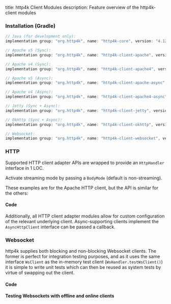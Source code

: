 title: http4k Client Modules
description: Feature overview of the http4k-client modules

### Installation (Gradle)

```groovy
// Java (for development only):
implementation group: "org.http4k", name: "http4k-core", version: "4.12.0.0"

// Apache v5 (Sync): 
implementation group: "org.http4k", name: "http4k-client-apache", version: "4.12.0.0"

// Apache v4 (Sync): 
implementation group: "org.http4k", name: "http4k-client-apache4", version: "4.12.0.0"

// Apache v5 (Async): 
implementation group: "org.http4k", name: "http4k-client-apache-async", version: "4.12.0.0"

// Apache v4 (Async): 
implementation group: "org.http4k", name: "http4k-client-apache4-async", version: "4.12.0.0"

// Jetty (Sync + Async): 
implementation group: "org.http4k", name: "http4k-client-jetty", version: "4.12.0.0"

// OkHttp (Sync + Async): 
implementation group: "org.http4k", name: "http4k-client-okhttp", version: "4.12.0.0"

// Websocket: 
implementation group: "org.http4k", name: "http4k-client-websocket", version: "4.12.0.0"
```

### HTTP
Supported HTTP client adapter APIs are wrapped to provide an `HttpHandler` interface in 1 LOC.

Activate streaming mode by passing a `BodyMode` (default is non-streaming).

These examples are for the Apache HTTP client, but the API is similar for the others:

#### Code [<img class="octocat"/>](https://github.com/http4k/http4k/blob/master/src/docs/guide/reference/clients/example_http.kt)

<script src="https://gist-it.appspot.com/https://github.com/http4k/http4k/blob/master/src/docs/guide/reference/clients/example_http.kt"></script>

Additionally, all HTTP client adapter modules allow for custom configuration of the relevant underlying client. Async-supporting clients implement the `AsyncHttpClient` interface can be passed a callback.

### Websocket
http4k supplies both blocking and non-blocking Websocket clients. The former is perfect for integration testing purposes, and as it uses the same interface `WsClient` as the in-memory test client (`WsHandler.testWsClient()`) it is simple to write unit tests which can then be reused as system tests by virtue of swapping out the client.

#### Code [<img class="octocat"/>](https://github.com/http4k/http4k/blob/master/src/docs/guide/reference/clients/example_websocket.kt)

<script src="https://gist-it.appspot.com/https://github.com/http4k/http4k/blob/master/src/docs/guide/reference/clients/example_websocket.kt"></script>

#### Testing Websockets with offline and online clients [<img class="octocat"/>](https://github.com/http4k/http4k/blob/master/src/docs/guide/reference/clients/TestingWebsockets.kt)

<script src="https://gist-it.appspot.com/https://github.com/http4k/http4k/blob/master/src/docs/guide/reference/clients/TestingWebsockets.kt"></script>
